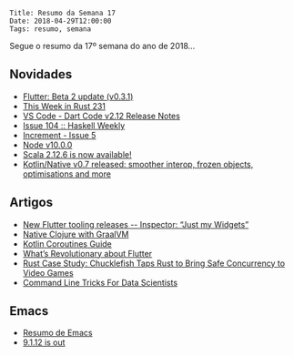     Title: Resumo da Semana 17
    Date: 2018-04-29T12:00:00
    Tags: resumo, semana

Segue o resumo da 17º semana do ano de 2018...

<!-- more -->

## Novidades

* [Flutter: Beta 2 update (v0.3.1)](https://groups.google.com/forum/?hl=pt-BR#!topic/flutter-dev/dZTYxYBFHdM "Post sobre Flutter: Beta 2 update (v0.3.1)")
* [This Week in Rust 231](https://this-week-in-rust.org/blog/2018/04/24/this-week-in-rust-231 "Post sobre This Week in Rust 231")
* [VS Code - Dart Code v2.12 Release Notes](https://groups.google.com/forum/#!topic/flutter-dev/bFcjcYfBwEY "Post sobre VS Code - Dart Code v2.12 Release Notes")
* [Issue 104 :: Haskell Weekly](https://haskellweekly.news/issues/104.html "Post sobre Issue 104 :: Haskell Weekly")
* [Increment - Issue 5](https://increment.com/programming-languages "Post sobre Increment - Issue 5")
* [Node v10.0.0](https://nodejs.org/en/blog/release/v10.0.0 "Post sobre Node v10.0.0")
* [Scala 2.12.6 is now available!](https://www.scala-lang.org/news/2.12.6 "Post sobre Scala 2.12.6 is now available!")
* [Kotlin/Native v0.7 released: smoother interop, frozen objects, optimisations and more](https://blog.jetbrains.com/kotlin/2018/04/kotlinnative-v0-7-released-smoother-interop-frozen-objects-optimisations-and-more "Post sobre Kotlin/Native")

## Artigos

* [New Flutter tooling releases -- Inspector: “Just my Widgets”](https://groups.google.com/forum/#!topic/flutter-dev/N6nOno1m3Mk "Artigo sobre New Flutter tooling releases -- Inspector: “Just my Widgets”")
* [Native Clojure with GraalVM](https://www.innoq.com/en/blog/native-clojure-and-graalvm "Artigo sobre Native Clojure with GraalVM")
* [Kotlin Coroutines Guide](https://kotlinexpertise.com/kotlin-coroutines-guide "Artigo sobre Kotlin Coroutines Guide")
* [What’s Revolutionary about Flutter](https://hackernoon.com/whats-revolutionary-about-flutter-946915b09514 "Artigo sobre What’s Revolutionary about Flutter")
* [Rust Case Study: Chucklefish Taps Rust to Bring Safe Concurrency to Video Games](https://www.rust-lang.org/pdfs/Rust-Chucklefish-Whitepaper.pdf "Artigo sobre Rust Case Study: Chucklefish Taps Rust to Bring Safe Concurrency to Video Games")
* [Command Line Tricks For Data Scientists](http://kadekillary.work/post/cli-4-ds "Artigo sobre Command Line Tricks For Data Scientists")

## Emacs

* [Resumo de Emacs](http://sachachua.com/blog/category/emacs-news "Post sobre o resumo do Emacs")
* [9.1.12 is out](https://orgmode.org/Changes.html "Post sobre 9.1.12")
